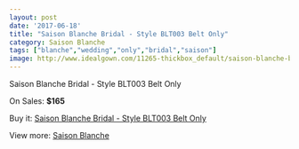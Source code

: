 ```yaml
---
layout: post
date: '2017-06-18'
title: "Saison Blanche Bridal - Style BLT003 Belt Only"
category: Saison Blanche
tags: ["blanche","wedding","only","bridal","saison"]
image: http://www.idealgown.com/11265-thickbox_default/saison-blanche-bridal-style-blt003-belt-only.jpg
---
```

Saison Blanche Bridal - Style BLT003 Belt Only

On Sales: **$165**
<a href="https://www.idealgown.com/en/saison-blanche/4613-saison-blanche-bridal-style-blt003-belt-only.html"><amp-img layout="responsive" width="600" height="600" src="//www.idealgown.com/11265-thickbox_default/saison-blanche-bridal-style-blt003-belt-only.jpg" alt="Saison Blanche Bridal - Style BLT003 Belt Only 0" /></a>
<a href="https://www.idealgown.com/en/saison-blanche/4613-saison-blanche-bridal-style-blt003-belt-only.html"><amp-img layout="responsive" width="600" height="600" src="//www.idealgown.com/11266-thickbox_default/saison-blanche-bridal-style-blt003-belt-only.jpg" alt="Saison Blanche Bridal - Style BLT003 Belt Only 1" /></a>

Buy it: [Saison Blanche Bridal - Style BLT003 Belt Only](https://www.idealgown.com/en/saison-blanche/4613-saison-blanche-bridal-style-blt003-belt-only.html "Saison Blanche Bridal - Style BLT003 Belt Only")

View more: [Saison Blanche](https://www.idealgown.com/en/55-saison-blanche "Saison Blanche")